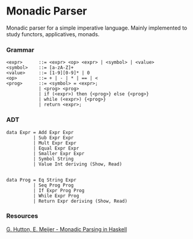 # Monadic Parser 

Monadic parser for a simple imperative language. Mainly implemented to study functors, applicatives, monads.

### Grammar
```
<expr>      ::= <expr> <op> <expr> | <symbol> | <value>
<symbol>    ::= [a-zA-Z]+
<value>     ::= [1-9][0-9]* | 0
<op>        ::= + | - | * | == | <
<prog>      ::= <symbol> = <expr>;
            | <prog> <prog>
            | if (<expr>) then {<prog>} else {<prog>}
            | while (<expr>) {<prog>}
            | return <expr>;
```

### ADT
```
data Expr = Add Expr Expr
          | Sub Expr Expr
          | Mult Expr Expr
          | Equal Expr Expr
          | Smaller Expr Expr
          | Symbol String
          | Value Int deriving (Show, Read)


data Prog = Eq String Expr
          | Seq Prog Prog
          | If Expr Prog Prog
          | While Expr Prog
          | Return Expr deriving (Show, Read)
```

### Resources

[G. Hutton, E. Meijer - Monadic Parsing in Haskell](http://www.cs.nott.ac.uk/~pszgmh/pearl.pdf)
